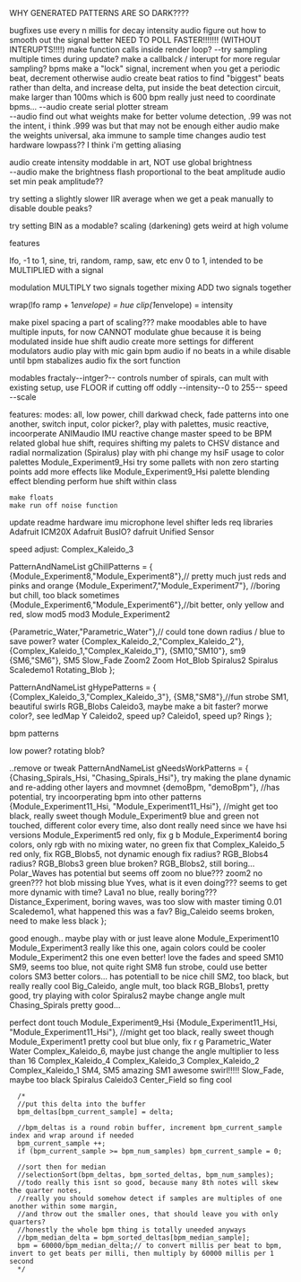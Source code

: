 


WHY GENERATED PATTERNS ARE SO DARK????

bugfixes
  use every n millis for decay intensity
  audio figure out how to smooth out the signal better
    NEED TO POLL FASTER!!!!!!! (WITHOUT INTERUPTS!!!!) make function calls inside render loop?
    --try sampling multiple times during update?  make a callbalck / interupt for more regular sampling?
  bpms
    make a "lock" signal, increment when you get a periodic beat, decrement otherwise
    audio create beat ratios to find "biggest" beats rather than delta, and increase delta, put inside the beat detection circuit, make larger than 100ms which is 600 bpm
    really just need to coordinate bpms...
  --audio create serial plotter stream    
  --audio find out what weights make for better volume detection, .99 was not the intent, i think .999 was but that may not be enough either
  audio make the weights universal, aka immune to sample time changes
  audio test hardware lowpass?? I think i'm getting aliasing

  audio create intensity moddable in art, NOT use global brightness  
    --audio make the brightness flash proportional to the beat amplitude
  audio set min peak amplitude??

  try setting a slightly slower IIR average when we get a peak manually to disable double peaks?

  try setting BIN as a modable?
  scaling (darkening) gets weird at high volume






features


  lfo, -1 to 1, sine, tri, random, ramp, saw, etc
  env 0 to 1, intended to be MULTIPLIED with a signal

  modulation MULTIPLY two signals together
  mixing ADD two signals together


  wrap(lfo ramp +  1*envelope) = hue
  clip(1*envelope) = intensity




  make pixel spacing a part of scaling???
  make moodables able to have multiple inputs, for now CANNOT modulate ghue because it is being modulated inside hue shift
  audio create more settings for different modulators
  audio play with mic gain
  bpm
    audio if no beats in a while disable until bpm stabalizes
    audio fix the sort function


modables
  fractaly--intger?-- controls number of spirals, can mult with existing setup, use FLOOR if cutting off oddly 
  --intensity--0 to 255--
  speed
  --scale













features: 
  modes: all, low power, chill
  darkwad check, 
  fade patterns into one another, 
  switch input, 
  color picker?, play with palettes, 
  music reactive,  incoorperate ANIMaudio
  IMU reactive
  change master speed to be BPM related
  global hue shift, requires shifting my palets to CHSV
  distance and radial normalization (Spiralus)
  play with phi
  change my hsiF usage to color palettes Module_Experiment9_Hsi
  try some pallets with non zero starting points
  add more effects like Module_Experiment9_Hsi
  palette blending
  effect blending
  perform hue shift within class
  

    make floats
    make run off noise function



update readme
hardware
  imu
  microphone
  level shifter
  leds
req libraries
  Adafruit ICM20X
  Adafruit BusIO?
  dafruit Unified Sensor


  


speed adjust:
Complex_Kaleido_3

PatternAndNameList gChillPatterns = {
  {Module_Experiment8,"Module_Experiment8"},// pretty much just reds and pinks and orange
  {Module_Experiment7,"Module_Experiment7"}, //boring but chill, too black sometimes
  {Module_Experiment6,"Module_Experiment6"},//bit better, only yellow and red, slow
  mod5
  mod3
  Module_Experiment2

  {Parametric_Water,"Parametric_Water"},// could tone down radius / blue to save power?
  water
  {Complex_Kaleido_2,"Complex_Kaleido_2"},
  {Complex_Kaleido_1,"Complex_Kaleido_1"},
  {SM10,"SM10"},
  sm9
  {SM6,"SM6"},
  SM5
  Slow_Fade
  Zoom2
  Zoom
  Hot_Blob
  Spiralus2
  Spiralus
  Scaledemo1
  Rotating_Blob
};

PatternAndNameList gHypePatterns = {
  {Complex_Kaleido_3,"Complex_Kaleido_3"},
  {SM8,"SM8"},//fun strobe
  SM1, beautiful swirls
  RGB_Blobs
  Caleido3, maybe make a bit faster? morwe color?, see ledMap Y
  Caleido2, speed up?
  Caleido1, speed up?
  Rings
};

bpm patterns


low power?
rotating blob?

..remove or tweak
PatternAndNameList gNeedsWorkPatterns = {
  {Chasing_Spirals_Hsi, "Chasing_Spirals_Hsi"}, try making the plane dynamic and re-adding other layers and movmnet
  {demoBpm, "demoBpm"}, //has potential, try incoorperating bpm into other patterns
  {Module_Experiment11_Hsi, "Module_Experiment11_Hsi"}, //might get too black, really sweet though
  Module_Experiment9 blue and green not touched, different color every time, also dont really need since we have hsi versions
  Module_Experiment5 red only, fix g b 
  Module_Experiment4 boring colors, only rgb with no mixing
  water, no green fix that
  Complex_Kaleido_5 red only, fix
  RGB_Blobs5, not dynamic enough fix radius?
  RGB_Blobs4 radius?
  RGB_Blobs3 green blue broken?
  RGB_Blobs2, still boring...
  Polar_Waves has potential but seems off
  zoom no blue???
  zoom2 no green???
  hot blob missing blue
  Yves, what is it even doing???  seems to get more dynamic with time?
  Lava1 no blue, really boring???
  Distance_Experiment, boring
  waves, was too slow with master timing 0.01
  Scaledemo1, what happened this was a fav?
  Big_Caleido seems broken, need to make less black
};


good enough.. maybe play with or just leave alone
  Module_Experiment10
  Module_Experiment3 really like this one, again colors could be cooler
  Module_Experiment2 this one even better! love the fades and speed
  SM10
  SM9, seems too blue, not quite right
  SM8 fun strobe, could use better colors
  SM3 better colors... has potentiall to be nice chill
  SM2, too black, but really really cool
  Big_Caleido, angle mult, too black
  RGB_Blobs1, pretty good, try playing with color
  Spiralus2 maybe change angle mult
  Chasing_Spirals pretty good...


perfect dont touch
  Module_Experiment9_Hsi
  {Module_Experiment11_Hsi, "Module_Experiment11_Hsi"}, //might get too black, really sweet though
  Module_Experiment1 pretty cool but blue only, fix r g
  Parametric_Water
  Water
  Complex_Kaleido_6, maybe just change the angle multiplier to less than 16
  Complex_Kaleido_4
  Complex_Kaleido_3
  Complex_Kaleido_2
  Complex_Kaleido_1
  SM4, SM5 amazing
  SM1 awesome swirl!!!!!
  Slow_Fade, maybe too black
  Spiralus
  Caleido3
  Center_Field so fing cool


      /*
      //put this delta into the buffer
      bpm_deltas[bpm_current_sample] = delta;

      //bpm_deltas is a round robin buffer, increment bpm_current_sample index and wrap around if needed
      bpm_current_sample ++;
      if (bpm_current_sample >= bpm_num_samples) bpm_current_sample = 0;

      //sort then for median
      //selectionSort(bpm_deltas, bpm_sorted_deltas, bpm_num_samples);
      //todo really this isnt so good, because many 8th notes will skew the quarter notes,  
      //really you should somehow detect if samples are multiples of one another within some margin, 
      //and throw out the smaller ones, that should leave you with only quarters?
      //honestly the whole bpm thing is totally uneeded anyways
      //bpm_median_delta = bpm_sorted_deltas[bpm_median_sample];
      bpm = 60000/bpm_median_delta;// to convert millis per beat to bpm, invert to get beats per milli, then multiply by 60000 millis per 1 second
      */

